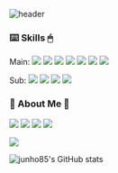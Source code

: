 ![header](https://capsule-render.vercel.app/api?type=soft&color=AABBCC&height=150&section=header&text=JunHo%20Kim&fontSize=70&animation=fadeIn)

### ⌨️ Skills 🖱

Main: 
<img src="https://img.shields.io/badge/Java-007396?logo=Java&logoColor=white"/></a>
<img src="https://img.shields.io/badge/Perl-11B48A?logo=Perl&logoColor=white"/></a>
<img src="https://img.shields.io/badge/Javascript-ffb13b?logo=javascript&logoColor=white"/></a>
<img src="https://img.shields.io/badge/C-A8B9CC?logo=C&logoColor=white"/></a>
<img src="https://img.shields.io/badge/SpringBoot-6DB33F?logo=Spring&logoColor=white"/></a>
<img src="https://img.shields.io/badge/Mysql-E6B91E?logo=MySql&logoColor=white"/></a>
<img src="https://img.shields.io/badge/Kubernetes-333664?logo=kubernetes&logoColor=white"/></a>

Sub:
<img src="https://img.shields.io/badge/Python-3766AB?logo=Python&logoColor=white"/></a>
<img src="https://img.shields.io/badge/css-1572B6?logo=css3&logoColor=white"/></a>
<img src="https://img.shields.io/badge/Django-092E20?logo=Django&logoColor=white"/></a>
<img src="https://img.shields.io/badge/CodeIgniter-DD4814?logo=CodeIgniter&logoColor=white"/></a>

### 🤖 About Me 🔋
  <a href="https://junho85.pe.kr"><img src="https://img.shields.io/badge/Blog-11B48A?logo=Bloglovin&logoColor=white&link=https://junho85.pe.kr"/></a>
  <a href="https://www.instagram.com/junho85gram/"><img src="https://img.shields.io/badge/Instagram-E4405F?logo=Instagram&logoColor=white&link=https://www.instagram.com/junho85gram/"/></a>
  <a href="https://www.fb.com/junho85/"><img src="https://img.shields.io/badge/Facebook-4267B2?logo=Facebook&logoColor=white&link=https://www.fb.com/junho85/"/></a>
  <a href="mailto:junho85@gmail.com"><img src="https://img.shields.io/badge/Gmail-d14836?logo=Gmail&logoColor=white&link=junho85@gmail.com"/></a>

<a href="https://hits.seeyoufarm.com"><img src="https://hits.seeyoufarm.com/api/count/incr/badge.svg?url=https%3A%2F%2Fgithub.com%2Fjunho85%2Fhit-counter&count_bg=%2379C83D&title_bg=%23555555&icon=&icon_color=%23E7E7E7&title=hits&edge_flat=false"/></a>

![junho85's GitHub stats](https://github-readme-stats.vercel.app/api?username=junho85)
